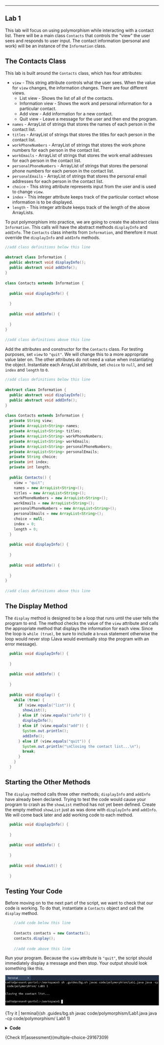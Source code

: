 ----------

## Lab 1

This lab will focus on using polymorphism while interacting with a contact list. There will be a main class `Contacts` that controls the "view" the user sees and responds to user input. The contact information (personal and work) will be an instance of the `Information` class.

## The Contacts Class

This lab is built around the `Contacts` class, which has four attributes:
* `view` - This string attribute controls what the user sees. When the value for `view` changes, the information changes. There are four different views.
  * List view - Shows the list of all of the contacts.
  * Information view - Shows the work and personal information for a particular contact.
  * Add view - Add information for a new contact.
  * Quit view - Leave a message for the user and then end the program.
* `names` - ArrayList of strings that stores the names of each person in the contact list.
* `titles` - ArrayList of strings that stores the titles for each person in the contact list.
* `workPhoneNumbers` - ArrayList of strings that stores the work phone numbers for each person in the contact list.
* `workEmails` - ArrayList of strings that stores the work email addresses for each person in the contact list.
* `personalPhoneNumbers` - ArrayList of strings that stores the personal phone numbers for each person in the contact list.
* `personalEmails` - ArrayList of strings that stores the personal email addresses for each person in the contact list.
* `choice` - This string attribute represents input from the user and is used to change `view`.
* `index` - This integer attribute keeps track of the particular contact whose information is to be displayed.
* `length` - This integer attribute keeps track of the length of the above ArrayLists.

To put polymorphism into practice, we are going to create the abstract class `Information`. This calls will have the abstract methods `displayInfo` and `addInfo`. The `Contacts` class inherits from `Information`, and therefore it must override the `displayInfo` and `addInfo` methods.

```java
//add class definitions below this line

abstract class Information {
  public abstract void displayInfo();
  public abstract void addInfo();
}

class Contacts extends Information {
  
  public void displayInfo() {
    
  }
  
  public void addInfo() {
    
  }
}

//add class definitions above this line
```

Add the attributes and constructor for the `Contacts` class. For testing purposes, set `view` to `"quit"`. We will change this to a more appropriate value later on. The other attributes do not need a value when instantiating the object. Instantiate each ArrayList attribute, set `choice` to `null`, and set `index` and `length` to `0`.

```java
//add class definitions below this line

abstract class Information {
  public abstract void displayInfo();
  public abstract void addInfo();
}

class Contacts extends Information {
  private String view;
  private ArrayList<String> names;
  private ArrayList<String> titles;
  private ArrayList<String> workPhoneNumbers;
  private ArrayList<String> workEmails;
  private ArrayList<String> personalPhoneNumbers;
  private ArrayList<String> personalEmails;
  private String choice;
  private int index;
  private int length;
  
  public Contacts() {
    view = "quit";
    names = new ArrayList<String>();
    titles = new ArrayList<String>();
    workPhoneNumbers = new ArrayList<String>();
    workEmails = new ArrayList<String>();
    personalPhoneNumbers = new ArrayList<String>();
    personalEmails = new ArrayList<String>();
    choice = null;
    index = 0;
    length = 0;
  }
  
  public void displayInfo() {
    
  }
  
  public void addInfo() {
    
  }
}

//add class definitions above this line
```

## The Display Method

The `display` method is designed to be a loop that runs until the user tells the program to end. The method checks the value of the `view` attribute and calls the appropriate method that displays the information for each view. Since the loop is `while (true)`, be sure to include a `break` statement otherwise the loop would never stop (Java would eventually stop the program with an error message).

```java
  public void displayInfo() {
    
  }
  
  public void addInfo() {
    
  }

  public void display() {
    while (true) {
      if (view.equals("list")) {
        showList();
      } else if (view.equals("info")) {
        displayInfo();
      } else if (view.equals("add")) {
        System.out.println();
        addInfo();
      } else if (view.equals("quit")) {
        System.out.println("\nClosing the contact list...\n");
        break;
      }
    }
  }
```

## Starting the Other Methods

The `display` method calls three other methods; `displayInfo` and `addInfo` have already been declared. Trying to test the code would cause your program to crash as the `showList` method has not yet been defined. Create the empty method `showList` just as was done with `displayInfo` and `addInfo`. We will come back later and add working code to each method.

```java
  public void displayInfo() {
    
  }
  
  public void addInfo() {
    
  }

  public void showList() {
    
  }
```

## Testing Your Code

Before moving on to the next part of the script, we want to check that our code is working. To do that, instantiate a `Contacts` object and call the `display` method. 

```java
    //add code below this line

    Contacts contacts = new Contacts();
    contacts.display();
    
    //add code above this line
```

Run your program. Because the `view` attribute is `"quit"`, the script should immediately display a message and then stop. Your output should look something like this.

![Lab 1 Output](.guides/img/polymorphism/output_lab1.png)

{Try it | terminal}(sh .guides/bg.sh javac code/polymorphism/Lab1.java java -cp code/polymorphism/ Lab1 1)

<details>
  <summary><strong>Code</strong></summary>
  Your code should look like this:
  
  ```java
  import java.util.ArrayList;
  import java.util.Scanner;

  //add class definitions below this line

  abstract class Information {
    public abstract void displayInfo();
    public abstract void addInfo();
  }

  class Contacts extends Information {
    private String view;
    private ArrayList<String> names;
    private ArrayList<String> titles;
    private ArrayList<String> workPhoneNumbers;
    private ArrayList<String> workEmails;
    private ArrayList<String> personalPhoneNumbers;
    private ArrayList<String> personalEmails;
    private String choice;
    private int index;
    private int length;

    public Contacts() {
      view = "quit";
      names = new ArrayList<String>();
      titles = new ArrayList<String>();
      workPhoneNumbers = new ArrayList<String>();
      workEmails = new ArrayList<String>();
      personalPhoneNumbers = new ArrayList<String>();
      personalEmails = new ArrayList<String>();
      choice = null;
      index = 0;
      length = 0;
    }

    public void displayInfo() {

    }

    public void addInfo() {

    }

    public void showList() {

    }

    public void display() {
      while (true) {
        if (view.equals("list")) {
          showList();
        } else if (view.equals("info")) {
          displayInfo();
        } else if (view.equals("add")) {
          System.out.println();
          addInfo();
        } else if (view.equals("quit")) {
          System.out.println("\nClosing the contact list...\n");
          break;
        }
      }
    }
  }

  //add class definitions above this line

  public class Lab1 {  
    public static void main(String[] args) {

      //add code below this line

      Contacts contacts = new Contacts();
      contacts.display();

      //add code above this line
    }
  }
  ```
  
</details>
  
{Check It!|assessment}(multiple-choice-29167309)
